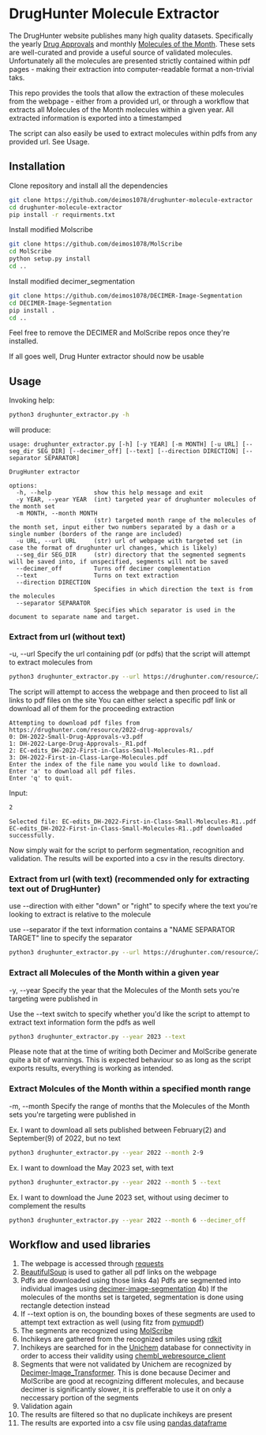 # DrugHunter Molecule Extractor

The DrugHunter website publishes many high quality datasets. Specifically
the yearly [Drug Approvals](https://drughunter.com/resource_category/approved-drug-reviews/) and monthly [Molecules of the Month](https://drughunter.com/molecules-of-the-month/). These sets are well-curated and provide a useful source of validated molecules. Unfortunately
all the molecules are presented strictly contained within pdf pages - making their extraction into computer-readable format a non-trivial taks.

This repo provides the tools that allow the extraction of these molecules from the webpage - either from a provided url,
or through a workflow that extracts all Molecules of the Month molecules within a given year. All extracted information is exported into
a timestamped 

The script can also easily be used to extract molecules within pdfs from any provided url. See Usage.

## Installation

Clone repository and install all the dependencies
```bash
git clone https://github.com/deimos1078/drughunter-molecule-extractor
cd drughunter-molecule-extractor
pip install -r requirments.txt
```
Install modified Molscribe
```bash
git clone https://github.com/deimos1078/MolScribe
cd MolScribe
python setup.py install
cd ..
```

Install modified decimer_segmentation
```bash
git clone https://github.com/deimos1078/DECIMER-Image-Segmentation
cd DECIMER-Image-Segmentation
pip install .
cd ..
```

Feel free to remove the DECIMER and MolScribe repos once they're installed.

If all goes well, Drug Hunter extractor should now be usable
## Usage

Invoking help:
```bash
python3 drughunter_extractor.py -h
```
will produce:
```text
usage: drughunter_extractor.py [-h] [-y YEAR] [-m MONTH] [-u URL] [--seg_dir SEG_DIR] [--decimer_off] [--text] [--direction DIRECTION] [--separator SEPARATOR]

DrugHunter extractor

options:
  -h, --help            show this help message and exit
  -y YEAR, --year YEAR  (int) targeted year of drughunter molecules of the month set
  -m MONTH, --month MONTH
                        (str) targeted month range of the molecules of the month set, input either two numbers separated by a dash or a single number (borders of the range are included)
  -u URL, --url URL     (str) url of webpage with targeted set (in case the format of drughunter url changes, which is likely)
  --seg_dir SEG_DIR     (str) directory that the segmented segments will be saved into, if unspecified, segments will not be saved
  --decimer_off         Turns off decimer complementation
  --text                Turns on text extraction
  --direction DIRECTION
                        Specifies in which direction the text is from the molecules
  --separator SEPARATOR
                        Specifies which separator is used in the document to separate name and target.
```

### Extract from url (without text)

-u, --url  Specify the url containing pdf (or pdfs) that the script will attempt to extract molecules from 

```bash
python3 drughunter_extractor.py --url https://drughunter.com/resource/2022-drug-approvals/
```

The script will attempt to access the webpage and then proceed to list all links to pdf files on the site
You can either select a specific pdf link or download all of them for the proceeding extraction


```text
Attempting to download pdf files from https://drughunter.com/resource/2022-drug-approvals/
0: DH-2022-Small-Drug-Approvals-v3.pdf
1: DH-2022-Large-Drug-Approvals-_R1.pdf
2: EC-edits_DH-2022-First-in-Class-Small-Molecules-R1..pdf
3: DH-2022-First-in-Class-Large-Molecules.pdf
Enter the index of the file name you would like to download.
Enter 'a' to download all pdf files.
Enter 'q' to quit.
```
 
Input:
```bash
2
```

```text
Selected file: EC-edits_DH-2022-First-in-Class-Small-Molecules-R1..pdf
EC-edits_DH-2022-First-in-Class-Small-Molecules-R1..pdf downloaded successfully.
```

Now simply wait for the script to perform segmentation, recognition and validation.
The results will be exported into a csv in the results directory.


### Extract from url (with text) (recommended only for extracting text out of DrugHunter)

use --direction with either "down" or "right" to specify where the text you're looking to extract is relative to the molecule

use --separator if the text information contains a "NAME SEPARATOR TARGET" line to specify the separator

```bash
python3 drughunter_extractor.py --url https://drughunter.com/resource/2022-drug-approvals/ --text --direction "down" --separator ','
```


### Extract all Molecules of the Month within a given year

-y, --year Specify the year that the Molecules of the Month sets you're targeting were published in

Use the --text switch to specify whether you'd like the script to attempt to extract text information form the pdfs as well

```bash
python3 drughunter_extractor.py --year 2023 --text
```

Please note that at the time of writing both Decimer and MolScribe generate quite a bit of warnings.
This is expected behaviour so as long as the script exports results, everything is working as intended.

### Extract Molcules of the Month within a specified month range

-m, --month Specify the range of months that the Molecules of the Month sets you're targeting were published in


Ex. I want to download all sets published between February(2) and September(9) of 2022, but no text
```bash
python3 drughunter_extractor.py --year 2022 --month 2-9
```

Ex. I want to download the May 2023 set, with text
```bash
python3 drughunter_extractor.py --year 2022 --month 5 --text
```

Ex. I want to download the June 2023 set, without using decimer to complement the results
```bash
python3 drughunter_extractor.py --year 2022 --month 6 --decimer_off
```

## Workflow and used libraries

1) The webpage is accessed through [requests](https://pypi.org/project/requests/)
2) [BeautifulSoup](https://pypi.org/project/beautifulsoup4/) is used to gather all pdf links on the webpage
3) Pdfs are downloaded using those links
4a) Pdfs are segmented into individual images using [decimer-image-segmentation](https://github.com/Kohulan/DECIMER-Image-Segmentation/tree/master)
4b) If the molecules of the months set is targeted, segmentation is done using rectangle detection instead
5) If --text option is on, the bounding boxes of these segments are used to attempt text extraction as well (using fitz from [pymupdf](https://pymupdf.readthedocs.io/en/latest/module.html))
6) The segments are recognized using [MolScribe](https://github.com/thomas0809/MolScribe)
7) Inchikeys are gathered from the recognized smiles using [rdkit](https://www.rdkit.org/)
8) Inchikeys are searched for in the [Unichem](https://www.ebi.ac.uk/unichem/) database for connectivity in order to access their validity using [chembl_webresource_client](https://github.com/chembl/chembl_webresource_client)
9) Segments that were not validated by Unichem are recognized by [Decimer-Image_Transformer](https://github.com/Kohulan/DECIMER-Image_Transformer). This is done because Decimer and MolScribe are good at recognizing different molecules, and because decimer is significantly slower, it is prefferable
to use it on only a neccessary portion of the segments
10) Validation again
11) The results are filtered so that no duplicate inchikeys are present
12) The results are exported into a csv file using [pandas dataframe](https://pandas.pydata.org/)

